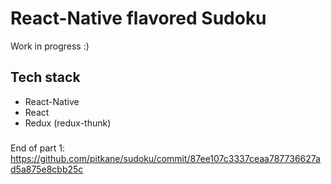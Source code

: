 React-Native flavored Sudoku
=======================

Work in progress :)


## Tech stack
* React-Native
* React
* Redux (redux-thunk)

###

End of part 1: https://github.com/pitkane/sudoku/commit/87ee107c3337ceaa787736627ad5a875e8cbb25c
